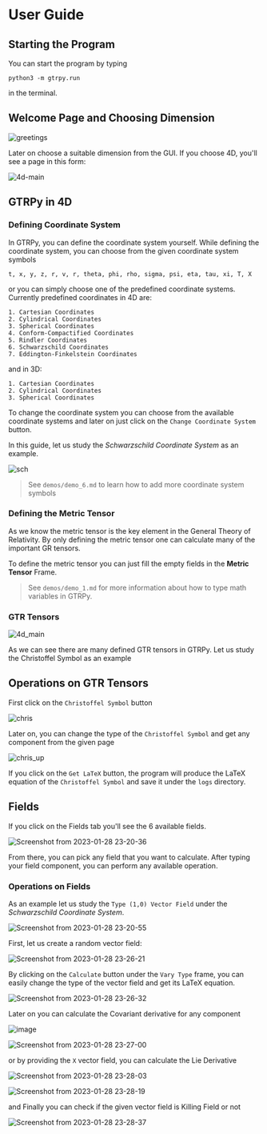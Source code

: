 # User Guide

## Starting the Program

You can start the program by typing

    python3 -m gtrpy.run

in the terminal.

## Welcome Page and Choosing Dimension

![greetings](https://user-images.githubusercontent.com/45866787/213306039-51dd652a-d99e-41b5-9ca9-6fe6a4f7aa35.png)

Later on choose a suitable dimension from the GUI. If you choose 4D, you'll see a page in this form:

![4d-main](https://user-images.githubusercontent.com/45866787/215288897-5f1e528d-539e-4237-b200-f126d9618037.png)

## GTRPy in 4D

### Defining Coordinate System

In GTRPy, you can define the coordinate system yourself. While defining the coordinate system, you can choose from the given coordinate system symbols

    t, x, y, z, r, v, r, theta, phi, rho, sigma, psi, eta, tau, xi, T, X

or you can simply choose one of the predefined coordinate systems. Currently predefined coordinates in 4D are:

    1. Cartesian Coordinates
    2. Cylindrical Coordinates
    3. Spherical Coordinates
    4. Conform-Compactified Coordinates
    5. Rindler Coordinates
    6. Schwarzschild Coordinates
    7. Eddington-Finkelstein Coordinates

and in 3D:

    1. Cartesian Coordinates
    2. Cylindrical Coordinates
    3. Spherical Coordinates

To change the coordinate system you can choose from the available coordinate systems and later on just click on the `Change Coordinate System` button.

In this guide, let us study the *Schwarzschild Coordinate System* as an example.

![sch](https://user-images.githubusercontent.com/45866787/213306169-1fa3f7fd-20ee-408f-b840-9ad27f26a495.png)

> See `demos/demo_6.md` to learn how to add more coordinate system symbols

### Defining the Metric Tensor

As we know the metric tensor is the key element in the General Theory of Relativity. By only defining the metric tensor one can calculate many of the important GR tensors.

To define the metric tensor you can just fill the empty fields in the **Metric Tensor** Frame.

> See `demos/demo_1.md` for more information about how to type math variables in GTRPy.

### GTR Tensors

![4d_main](https://user-images.githubusercontent.com/45866787/213306076-9153466c-6aeb-4776-9208-10c953a80e4a.png)

As we can see there are many defined GTR tensors in GTRPy. Let us study the Christoffel Symbol as an example

## Operations on GTR Tensors

First click on the `Christoffel Symbol` button

![chris](https://user-images.githubusercontent.com/45866787/215287954-af722d40-3d3f-44e9-9fcb-8232becabe4c.png)

Later on, you can change the type of the `Christoffel Symbol` and get any component from the given page

![chris_up](https://user-images.githubusercontent.com/45866787/215287959-cc4fb77c-43d4-4671-b3b4-2220e806ab9e.png)

If you click on the `Get LaTeX` button, the program will produce the LaTeX equation of the `Christoffel Symbol` and save it under the `logs` directory.

## Fields

If you click on the Fields tab you'll see the 6 available fields.

![Screenshot from 2023-01-28 23-20-36](https://user-images.githubusercontent.com/45866787/215289114-da348b6b-2fd3-4c2d-aeea-11ff3d6d648a.png)

From there, you can pick any field that you want to calculate. After typing your field component, you can perform any available operation.

### Operations on Fields

As an example let us study the `Type (1,0) Vector Field` under the *Schwarzschild Coordinate System*.

![Screenshot from 2023-01-28 23-20-55](https://user-images.githubusercontent.com/45866787/215289122-0b35f931-4e3c-4cbc-97b4-7f09820c70f7.png)

First, let us create a random vector field:

![Screenshot from 2023-01-28 23-26-21](https://user-images.githubusercontent.com/45866787/215289322-482a05b8-92c9-4531-a7e3-e56745866799.png)

By clicking on the `Calculate` button under the `Vary Type` frame, you can easily change the type of the vector field and get its LaTeX equation.

![Screenshot from 2023-01-28 23-26-32](https://user-images.githubusercontent.com/45866787/215289327-ea31e0a3-52cc-4ee1-89f3-7ad0469e708c.png)

Later on you can calculate the Covariant derivative for any component

![image](https://user-images.githubusercontent.com/45866787/215289336-f96cdf0e-a3bb-4f66-99d3-fc3eea53d54b.png)


![Screenshot from 2023-01-28 23-27-00](https://user-images.githubusercontent.com/45866787/215289347-ab72ac84-ed88-4ed1-89dd-fb8bf076abbe.png)

or by providing the `X` vector field, you can calculate the Lie Derivative

![Screenshot from 2023-01-28 23-28-03](https://user-images.githubusercontent.com/45866787/215289383-a2f208f6-8059-49fa-ab51-248b83add299.png)

![Screenshot from 2023-01-28 23-28-19](https://user-images.githubusercontent.com/45866787/215289391-0fcda443-30fd-42d2-8e99-3860d3ff562e.png)

and Finally you can check if the given vector field is Killing Field or not

![Screenshot from 2023-01-28 23-28-37](https://user-images.githubusercontent.com/45866787/215289404-bd8919a5-044b-42ee-974f-cd5c17d0e905.png)
